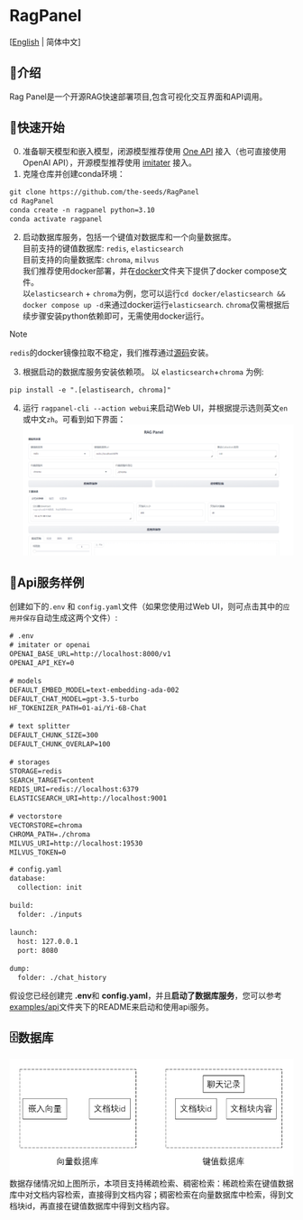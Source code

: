 # RagPanel
[[English](README.md) | 简体中文]
## 📄介绍
Rag Panel是一个开源RAG快速部署项目,包含可视化交互界面和API调用。
## 🚀快速开始
0. 准备聊天模型和嵌入模型，闭源模型推荐使用 [One API](https://github.com/songquanpeng/one-api) 接入（也可直接使用OpenAI API），开源模型推荐使用 [imitater](https://github.com/the-seeds/imitater) 接入。
1. 克隆仓库并创建conda环境：
```
git clone https://github.com/the-seeds/RagPanel
cd RagPanel
conda create -n ragpanel python=3.10
conda activate ragpanel
```
2. 启动数据库服务，包括一个键值对数据库和一个向量数据库。  
目前支持的键值数据库: `redis`,  `elasticsearch`  
目前支持的向量数据库: `chroma`, `milvus`  
我们推荐使用docker部署，并在[docker](docker)文件夹下提供了docker compose文件。  
以`elasticsearch` + `chroma`为例，您可以运行`cd docker/elasticsearch && docker compose up -d`来通过docker运行`elasticsearch`. `chroma`仅需根据后续步骤安装python依赖即可，无需使用docker运行。
> [!Note]
> `redis`的docker镜像拉取不稳定，我们推荐通过[源码](https://github.com/redis/redis?tab=readme-ov-file#installing-redis)安装。


3. 根据启动的数据库服务安装依赖项。 以 `elasticsearch`+`chroma` 为例:
```
pip install -e ".[elastisearch, chroma]"
```

4. 运行 `ragpanel-cli --action webui`来启动Web UI，并根据提示选则英文`en`或中文`zh`。可看到如下界面：  
![Web UI](./assets/webui_zh.png)

## 📡Api服务样例
创建如下的`.env` 和 `config.yaml`文件（如果您使用过Web UI，则可点击其中的`应用并保存`自动生成这两个文件）:
```
# .env
# imitater or openai
OPENAI_BASE_URL=http://localhost:8000/v1
OPENAI_API_KEY=0

# models
DEFAULT_EMBED_MODEL=text-embedding-ada-002
DEFAULT_CHAT_MODEL=gpt-3.5-turbo
HF_TOKENIZER_PATH=01-ai/Yi-6B-Chat

# text splitter
DEFAULT_CHUNK_SIZE=300
DEFAULT_CHUNK_OVERLAP=100

# storages
STORAGE=redis
SEARCH_TARGET=content
REDIS_URI=redis://localhost:6379
ELASTICSEARCH_URI=http://localhost:9001

# vectorstore
VECTORSTORE=chroma
CHROMA_PATH=./chroma
MILVUS_URI=http://localhost:19530
MILVUS_TOKEN=0
```

```
# config.yaml
database:
  collection: init

build:
  folder: ./inputs

launch:
  host: 127.0.0.1
  port: 8080

dump:
  folder: ./chat_history
```
假设您已经创建完 **.env**和 **config.yaml**，并且**启动了数据库服务**，您可以参考[examples/api](examples/api/)文件夹下的README来启动和使用api服务。  

## 🗄数据库
![database_zh](assets/database_zh.png)  
数据存储情况如上图所示，本项目支持稀疏检索、稠密检索：稀疏检索在键值数据库中对文档内容检索，直接得到文档内容；稠密检索在向量数据库中检索，得到文档块id，再直接在键值数据库中得到文档内容。